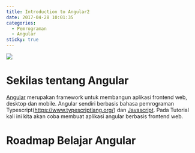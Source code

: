 ```yaml
---
title: Introduction to Angular2
date: 2017-04-28 10:01:35
categories:
  - Pemrograman
  - Angular
sticky: true
---
```

![](/images/angular.png)

# Sekilas tentang Angular

[Angular](https://angular.io) merupakan framework untuk membangun aplikasi frontend web, desktop dan mobile. Angular sendiri berbasis bahasa pemrograman Typescript(https://www.typescriptlang.org/) dan [Javascript](https://www.javascript.com). Pada Tutorial kali ini kita akan coba membuat aplikasi angular berbasis frontend web.

# Roadmap Belajar Angular
